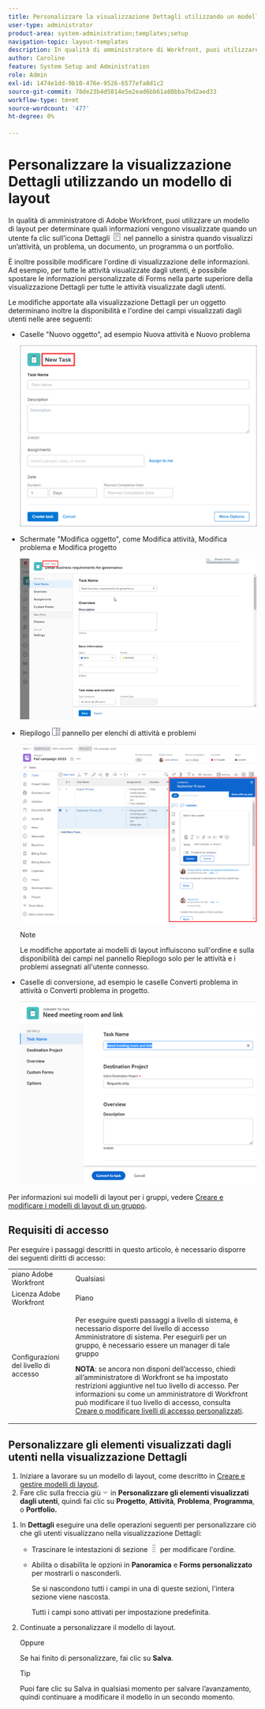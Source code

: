 ```yaml
---
title: Personalizzare la visualizzazione Dettagli utilizzando un modello di layout
user-type: administrator
product-area: system-administration;templates;setup
navigation-topic: layout-templates
description: In qualità di amministratore di Workfront, puoi utilizzare un modello di layout per determinare quali informazioni vengono visualizzate quando un utente seleziona la sezione Dettagli nel pannello a sinistra durante la visualizzazione di un’attività, un problema, un documento, un programma o un portfolio.
author: Caroline
feature: System Setup and Administration
role: Admin
exl-id: 1474e1dd-9b10-476e-9526-6577efa8d1c2
source-git-commit: 78de23b4d5814e5e2ead6bb61a80bba7bd2aed33
workflow-type: tm+mt
source-wordcount: '477'
ht-degree: 0%

---
```


# Personalizzare la visualizzazione Dettagli utilizzando un modello di layout

<!-- drafted for bulk editing proejcts: 
<span class="preview">The highlighted information on this page refers to functionality not yet generally available. It is available only in the Preview environment.</span> -->

In qualità di amministratore di Adobe Workfront, puoi utilizzare un modello di layout per determinare quali informazioni vengono visualizzate quando un utente fa clic sull’icona Dettagli ![](assets/project-details-icon.png) nel pannello a sinistra quando visualizzi un’attività, un problema, un documento, un programma o un portfolio.

<!--
or billing record
-->

È inoltre possibile modificare l&#39;ordine di visualizzazione delle informazioni. Ad esempio, per tutte le attività visualizzate dagli utenti, è possibile spostare le informazioni personalizzate di Forms nella parte superiore della visualizzazione Dettagli per tutte le attività visualizzate dagli utenti.

Le modifiche apportate alla visualizzazione Dettagli per un oggetto determinano inoltre la disponibilità e l&#39;ordine dei campi visualizzati dagli utenti nelle aree seguenti:

* Caselle &quot;Nuovo oggetto&quot;, ad esempio Nuova attività e Nuovo problema

   ![](assets/new-task-dialog.png)

* Schermate &quot;Modifica oggetto&quot;, come Modifica attività, Modifica problema e Modifica progetto

   ![](assets/edit-task-screen.png)

<!--drafted for bulk editing proejcts - make this bullet live and in yellow at Preview: 

* <span class="preview">"Edit objects" screens when editing projects in bulk, like Edit Projects</span>

  <span>![](assets/customize-edit-projects-in-bulk-box-with-layout-template.png)</span>
  -->

* Riepilogo ![](assets/summary-panel-icon.png) pannello per elenchi di attività e problemi

   ![](assets/summary-area.png)

   >[!NOTE]
   >
   >Le modifiche apportate ai modelli di layout influiscono sull&#39;ordine e sulla disponibilità dei campi nel pannello Riepilogo solo per le attività e i problemi assegnati all&#39;utente connesso.

* Caselle di conversione, ad esempio le caselle Converti problema in attività o Converti problema in progetto.

   ![Casella Converti problema in attività](assets/convert-issue-to-task-box.png)

Per informazioni sui modelli di layout per i gruppi, vedere [Creare e modificare i modelli di layout di un gruppo](../../../administration-and-setup/manage-groups/work-with-group-objects/create-and-modify-a-groups-layout-templates.md).

## Requisiti di accesso

Per eseguire i passaggi descritti in questo articolo, è necessario disporre dei seguenti diritti di accesso:

<table style="table-layout:auto"> 
 <col> 
 <col> 
 <tbody> 
  <tr> 
   <td role="rowheader">piano Adobe Workfront</td> 
   <td>Qualsiasi</td> 
  </tr> 
  <tr> 
   <td role="rowheader">Licenza Adobe Workfront</td> 
   <td>Piano</td> 
  </tr> 
  <tr> 
   <td role="rowheader">Configurazioni del livello di accesso</td> 
   <td> <p>Per eseguire questi passaggi a livello di sistema, è necessario disporre del livello di accesso Amministratore di sistema.
Per eseguirli per un gruppo, è necessario essere un manager di tale gruppo</p> <p><b>NOTA</b>: se ancora non disponi dell’accesso, chiedi all’amministratore di Workfront se ha impostato restrizioni aggiuntive nel tuo livello di accesso. Per informazioni su come un amministratore di Workfront può modificare il tuo livello di accesso, consulta <a href="../../../administration-and-setup/add-users/configure-and-grant-access/create-modify-access-levels.md" class="MCXref xref">Creare o modificare livelli di accesso personalizzati</a>.</p> </td> 
  </tr> 
 </tbody> 
</table>

## Personalizzare gli elementi visualizzati dagli utenti nella visualizzazione Dettagli

1. Iniziare a lavorare su un modello di layout, come descritto in [Creare e gestire modelli di layout](../../../administration-and-setup/customize-workfront/use-layout-templates/create-and-manage-layout-templates.md).
1. Fare clic sulla freccia giù ![](assets/dropdown-arrow-12x12.png) in **Personalizzare gli elementi visualizzati dagli utenti**, quindi fai clic su **Progetto**, **Attività**, **Problema**, **Programma**, o **Portfolio.**
<!--
, or billing record
-->

1. In **Dettagli** eseguire una delle operazioni seguenti per personalizzare ciò che gli utenti visualizzano nella visualizzazione Dettagli:

   * Trascinare le intestazioni di sezione ![](assets/move-icon---dots.png) per modificare l&#39;ordine.
   * Abilita o disabilita le opzioni in **Panoramica** e **Forms personalizzato** per mostrarli o nasconderli.

      Se si nascondono tutti i campi in una di queste sezioni, l&#39;intera sezione viene nascosta.

      Tutti i campi sono attivati per impostazione predefinita.

1. Continuate a personalizzare il modello di layout.

   Oppure

   Se hai finito di personalizzare, fai clic su **Salva**.

   >[!TIP]
   >
   >Puoi fare clic su Salva in qualsiasi momento per salvare l’avanzamento, quindi continuare a modificare il modello in un secondo momento.

